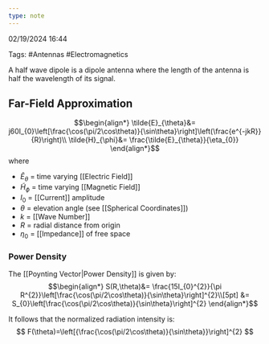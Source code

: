 ```yaml
---
type: note
---
```

02/19/2024 16:44

Tags: #Antennas #Electromagnetics 

A half wave dipole is a dipole antenna where the length of the antenna is half the wavelength of its signal.

## Far-Field Approximation
$$\begin{align*}
\tilde{E}_{\theta}&= j60I_{0}\left[\frac{\cos(\pi/2\cos\theta)}{\sin\theta}\right]\left(\frac{e^{-jkR}}{R}\right)\\
\tilde{H}_{\phi}&= \frac{\tilde{E}_{\theta}}{\eta_{0}}
\end{align*}$$
where
- $\tilde{E}_{\theta}$ = time varying [[Electric Field]]
- $\tilde{H}_{\phi}$ = time varying [[Magnetic Field]]
- $I_0$ = [[Current]] amplitude
- $\theta$ = elevation angle (see [[Spherical Coordinates]])
- $k$ = [[Wave Number]]
- $R$ = radial distance from origin
- $\eta_0$ = [[Impedance]] of free space

### Power Density
The [[Poynting Vector|Power Density]] is given by:
$$\begin{align*}
S(R,\theta)&= \frac{15I_{0}^{2}}{\pi R^{2}}\left[\frac{\cos(\pi/2\cos\theta)}{\sin\theta}\right]^{2}\\[5pt]
&= S_{0}\left[\frac{\cos(\pi/2\cos\theta)}{\sin\theta}\right]^{2}
\end{align*}$$

It follows that the normalized radiation intensity is:
$$
F(\theta)=\left[{\frac{\cos(\pi/2\cos\theta)}{\sin\theta}}\right]^{2}
$$